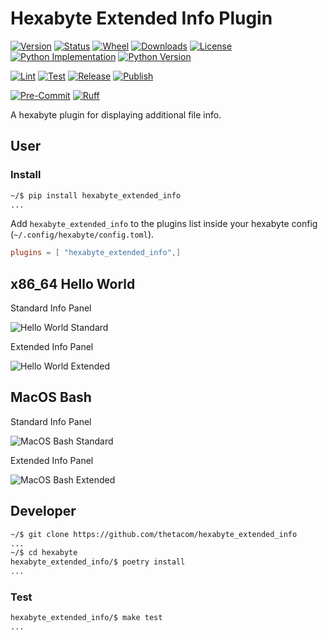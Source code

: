 # Hexabyte Extended Info Plugin

[![Version](https://img.shields.io/pypi/v/hexabyte_extended_info.svg)](https://pypi.python.org/pypi/hexabyte_extended_info)
[![Status](https://img.shields.io/pypi/status/hexabyte_extended_info)](https://pypi.python.org/pypi/hexabyte_extended_info)
[![Wheel](https://img.shields.io/pypi/wheel/hexabyte_extended_info)](https://pypi.org/project/hexabyte_extended_info/)
[![Downloads](https://img.shields.io/pypi/dm/hexabyte_extended_info)](https://pypi.python.org/pypi/hexabyte_extended_info)
[![License](https://img.shields.io/pypi/l/hexabyte_extended_info.svg)](https://pypi.python.org/pypi/hexabyte_extended_info)
[![Python Implementation](https://img.shields.io/pypi/implementation/hexabyte_extended_info)](https://pypi.org/project/hexabyte_extended_info/)
[![Python Version](https://img.shields.io/pypi/pyversions/hexabyte_extended_info)](https://pypi.org/project/hexabyte_extended_info/)

[![Lint](https://github.com/thetacom/hexabyte_extended_info/actions/workflows/lint.yml/badge.svg)](https://github.com/thetacom/hexabyte_extended_info/actions/)
[![Test](https://github.com/thetacom/hexabyte_extended_info/actions/workflows/test.yml/badge.svg)](https://github.com/thetacom/hexabyte_extended_info/actions/)
[![Release](https://github.com/thetacom/hexabyte_extended_info/actions/workflows/release.yml/badge.svg)](https://github.com/thetacom/hexabyte_extended_info/actions/)
[![Publish](https://github.com/thetacom/hexabyte_extended_info/actions/workflows/publish.yml/badge.svg)](https://github.com/thetacom/hexabyte_extended_info/actions/)

[![Pre-Commit](https://img.shields.io/badge/pre--commit-enabled-brightgreen?logo=pre-commit)](https://github.com/pre-commit/pre-commit)
[![Ruff](https://img.shields.io/endpoint?url=https://raw.githubusercontent.com/charliermarsh/ruff/main/assets/badge/v1.json)](https://github.com/charliermarsh/ruff)

A hexabyte plugin for displaying additional file info.

## User

### Install

```bash
~/$ pip install hexabyte_extended_info
...
```

Add `hexabyte_extended_info` to the plugins list inside your hexabyte config (`~/.config/hexabyte/config.toml`).

```toml
plugins = [ "hexabyte_extended_info",]
```

## x86_64 Hello World

Standard Info Panel

![Hello World Standard](imgs/hello_world_standard.png)

Extended Info Panel

![Hello World Extended](imgs/hello_world_extended.png)

## MacOS Bash

Standard Info Panel

![MacOS Bash Standard](imgs/bash_standard.png)

Extended Info Panel

![MacOS Bash Extended](imgs/bash_extended.png)

## Developer

```bash
~/$ git clone https://github.com/thetacom/hexabyte_extended_info
...
~/$ cd hexabyte
hexabyte_extended_info/$ poetry install
...
```

### Test

```bash
hexabyte_extended_info/$ make test
...
```
